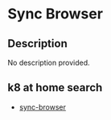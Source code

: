 # Sync Browser

## Description

No description provided.

## k8 at home search

- [sync-browser](https://nanne.dev/k8s-at-home-search/#/sync-browser)
